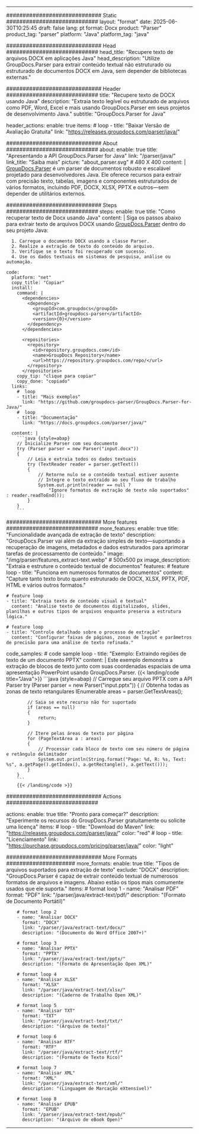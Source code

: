 


---
############################# Static ############################
layout: "format"
date:  2025-06-30T10:25:45
draft: false
lang: pt
format: Docx
product: "Parser"
product_tag: "parser"
platform: "Java"
platform_tag: "java"

############################# Head ############################
head_title: "Recupere texto de arquivos DOCX em aplicações Java"
head_description: "Utilize GroupDocs.Parser para extrair conteúdo textual não estruturado ou estruturado de documentos DOCX em Java, sem depender de bibliotecas externas."

############################# Header ############################
title: "Recupere texto de DOCX usando Java" 
description: "Extraia texto legível ou estruturado de arquivos como PDF, Word, Excel e mais usando GroupDocs.Parser em seus projetos de desenvolvimento Java."
subtitle: "GroupDocs.Parser for Java" 

header_actions:
  enable: true
  items:
    #  loop
    - title: "Baixar Versão de Avaliação Gratuita"
      link: "https://releases.groupdocs.com/parser/java/"
      
############################# About ############################
about:
    enable: true
    title: "Apresentando a API GroupDocs.Parser for Java"
    link: "/parser/java/"
    link_title: "Saiba mais"
    picture: "about_parser.svg" # 480 X 400
    content: |
       [GroupDocs.Parser](/parser/java/) é um parser de documentos robusto e escalável projetado para desenvolvedores Java. Ele oferece recursos para extrair com precisão texto, tabelas, imagens e componentes estruturados de vários formatos, incluindo PDF, DOCX, XLSX, PPTX e outros—sem depender de utilitários externos.

############################# Steps ############################
steps:
    enable: true
    title: "Como recuperar texto de Docx usando Java"
    content: |
      Siga os passos abaixo para extrair texto de arquivos DOCX usando [GroupDocs.Parser](/parser/java/) dentro do seu projeto Java:
      
      1. Carregue o documento DOCX usando a classe Parser.
      2. Realize a extração de texto do conteúdo do arquivo.
      3. Verifique se o texto foi recuperado com sucesso.
      4. Use os dados textuais em sistemas de pesquisa, análise ou automação.
   
    code:
      platform: "net"
      copy_title: "Copiar"
      install:
        command: |
          <dependencies>
            <dependency>
              <groupId>com.groupdocs</groupId>
              <artifactId>groupdocs-parser</artifactId>
              <version>{0}</version>
            </dependency>
          </dependencies>

          <repositories>
            <repository>
              <id>repository.groupdocs.com</id>
              <name>GroupDocs Repository</name>
              <url>https://repository.groupdocs.com/repo/</url>
            </repository>
          </repositories>
        copy_tip: "clique para copiar"
        copy_done: "copiado"
      links:
        #  loop
        - title: "Mais exemplos"
          link: "https://github.com/groupdocs-parser/GroupDocs.Parser-for-Java/"
        #  loop
        - title: "Documentação"
          link: "https://docs.groupdocs.com/parser/java/"
          
      content: |
        ```java {style=abap}
        // Inicialize Parser com seu documento
        try (Parser parser = new Parser("input.docx"))
        {
            // Leia e extraia todos os dados textuais
            try (TextReader reader = parser.getText())
            {
                // Retorne nulo se o conteúdo textual estiver ausente
                // Integre o texto extraído ao seu fluxo de trabalho
                System.out.println(reader == null ? 
                    "Ignore formatos de extração de texto não suportados" : reader.readToEnd());
            }
        }
        ```            

############################# More features ############################
more_features:
  enable: true
  title: "Funcionalidade avançada de extração de texto"
  description: "GroupDocs.Parser vai além da extração simples de texto—suportando a recuperação de imagens, metadados e dados estruturados para aprimorar tarefas de processamento de conteúdo."
  image: "/img/parser/features_extract-text.webp" # 500x500 px
  image_description: "Extraia e estruture o conteúdo textual de documentos"
  features:
    # feature loop
    - title: "Funciona em numerosos formatos de documentos"
      content: "Capture tanto texto bruto quanto estruturado de DOCX, XLSX, PPTX, PDF, HTML e vários outros formatos."

    # feature loop
    - title: "Extraia texto de conteúdo visual e textual"
      content: "Analise texto de documentos digitalizados, slides, planilhas e outros tipos de arquivos enquanto preserva a estrutura lógica."

    # feature loop
    - title: "Controle detalhado sobre o processo de extração"
      content: "Configurar faixas de páginas, zonas de layout e parâmetros de precisão para uma análise de texto refinada."
      
  code_samples:
    # code sample loop
    - title: "Exemplo: Extraindo regiões de texto de um documento PPTX"
      content: |
        Este exemplo demonstra a extração de blocos de texto junto com suas coordenadas espaciais de uma apresentação PowerPoint usando GroupDocs.Parser.
        {{< landing/code title="Java">}}
        ```java {style=abap}
        //  Carregue seu arquivo PPTX com a API Parser
        try (Parser parser = new Parser("input.pptx"))
        {
            // Obtenha todas as zonas de texto retangulares
            IEnumerable<PageTextArea> areas = parser.GetTextAreas();

            // Saia se este recurso não for suportado
            if (areas == null)
            {
                return;
            }

            // Itere pelas áreas de texto por página
            for (PageTextArea a : areas)
            {
                // Processar cada bloco de texto com seu número de página e retângulo delimitador
                System.out.println(String.format("Page: %d, R: %s, Text: %s", a.getPage().getIndex(), a.getRectangle(), a.getText()));
            }
        }
        ```
        {{< /landing/code >}}


############################# Actions ############################

actions:
  enable: true
  title: "Pronto para começar?"
  description: "Experimente os recursos do GroupDocs.Parser gratuitamente ou solicite uma licença"
  items:
    #  loop
    - title: "Download do Maven"
      link: "https://releases.groupdocs.com/parser/java/"
      color: "red"
        #  loop
    - title: "Licenciamento"
      link: "https://purchase.groupdocs.com/pricing/parser/java/"
      color: "light"


############################# More Formats #####################
more_formats:
    enable: true
    title: "Tipos de arquivos suportados para extração de texto"
    exclude: "DOCX"
    description: "GroupDocs.Parser é capaz de extrair conteúdo textual de numerosos formatos de arquivos e imagens. Abaixo estão os tipos mais comumente usados que ele suporta."
    items: 
        # format loop 1
        - name: "Analisar PDF"
          format: "PDF"
          link: "/parser/java/extract-text/pdf/"
          description: "(Formato de Documento Portátil)"
          
        # format loop 2
        - name: "Analisar DOCX"
          format: "DOCX"
          link: "/parser/java/extract-text/docx/"
          description: "(Documento do Word Office 2007+)"
          
        # format loop 3
        - name: "Analisar PPTX"
          format: "PPTX"
          link: "/parser/java/extract-text/pptx/"
          description: "(Formato de Apresentação Open XML)"
          
        # format loop 4
        - name: "Analisar XLSX"
          format: "XLSX"
          link: "/parser/java/extract-text/xlsx/"
          description: "(Caderno de Trabalho Open XML)"
          
        # format loop 5
        - name: "Analisar TXT"
          format: "TXT"
          link: "/parser/java/extract-text/txt/"
          description: "(Arquivo de texto)"
          
        # format loop 6
        - name: "Analisar RTF"
          format: "RTF"
          link: "/parser/java/extract-text/rtf/"
          description: "(Formato de Texto Rico)"
          
        # format loop 7
        - name: "Analisar XML"
          format: "XML"
          link: "/parser/java/extract-text/xml/"
          description: "(Linguagem de Marcação eXtensível)"
          
        # format loop 8
        - name: "Analisar EPUB"
          format: "EPUB"
          link: "/parser/java/extract-text/epub/"
          description: "(Arquivo de eBook Open)"
         
          

---